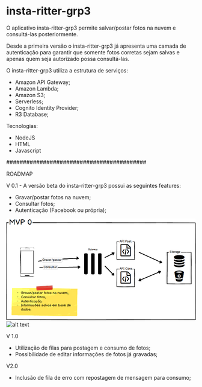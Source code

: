 # insta-ritter-grp3

O aplicativo insta-ritter-grp3 permite salvar/postar fotos na nuvem e consultá-las posteriormente.

Desde a primeira versão o insta-ritter-grp3 já apresenta uma camada de autenticação para garantir que somente fotos corretas sejam salvas e apenas quem seja autorizado possa consultá-las.

O insta-ritter-grp3 utiliza a estrutura de serviços:
- Amazon API Gateway;
- Amazon Lambda;
- Amazon S3;
- Serverless;
- Cognito Identity Provider;
- R3 Database;

Tecnologias:
- NodeJS
- HTML
- Javascript

##########################################

ROADMAP

V 0.1 - A versão beta do insta-ritter-grp3 possui as seguintes features:
- Gravar/postar fotos na nuvem;
- Consultar fotos;
- Autenticação (Facebook ou própria);

![Alt text](https://github.com/lucastagliani/insta-ritter-grp3/blob/master/doc/MVP0.png)
![alt text](https://raw.githubusercontent.com/username/projectname/branch/path/to/img.png)

V 1.0
- Utilização de filas para postagem e consumo de fotos;
- Possibilidade de editar informações de fotos já gravadas;

V2.0
- Inclusão de fila de erro com repostagem de mensagem para consumo;
